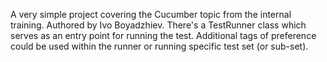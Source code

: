 A very simple project covering the Cucumber topic from the internal training.
Authored by Ivo Boyadzhiev.
There's a TestRunner class which serves as an entry point for running the test. 
Additional tags of preference could be used within the runner or running specific test set (or sub-set).